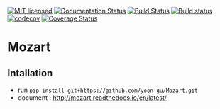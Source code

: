 [![MIT licensed](https://img.shields.io/badge/license-MIT-blue.svg)](https://github.com/yoon-gu/mozart/blob/master/LICENSE)
[![Documentation Status](https://readthedocs.org/projects/mozart/badge/?version=latest)](http://mozart.readthedocs.io/en/latest/?badge=latest)
[![Build Status](https://travis-ci.org/yoon-gu/Mozart.svg?branch=master)](https://travis-ci.org/yoon-gu/Mozart)
[![Build status](https://ci.appveyor.com/api/projects/status/55et5ffdm46eyi2y?svg=true)](https://ci.appveyor.com/project/yoon-gu/mozart)
[![codecov](https://codecov.io/gh/yoon-gu/Mozart/branch/master/graph/badge.svg)](https://codecov.io/gh/yoon-gu/Mozart)
[![Coverage Status](https://coveralls.io/repos/github/yoon-gu/Mozart/badge.svg)](https://coveralls.io/github/yoon-gu/Mozart)

# Mozart
## Intallation
- run `pip install git+https://github.com/yoon-gu/Mozart.git`
- document : http://mozart.readthedocs.io/en/latest/
